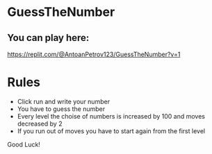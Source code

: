 # GuessTheNumber
## You can play here:
https://replit.com/@AntoanPetrov123/GuessTheNumber?v=1

# Rules
 
 - Click run and write your number
 - You have to guess the number
 - Every level the choise of numbers is increased by 100 and moves decreased by 2
 - If you run out of moves you have to start again from the first level
 
Good Luck!
